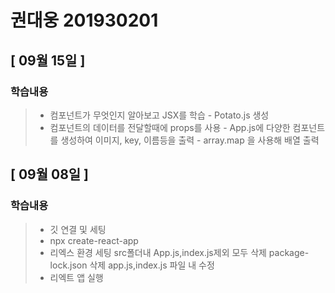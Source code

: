 # 권대웅 201930201 
## [ 09월 15일 ]
   ### 학습내용
>   - 컴포넌트가 무엇인지 알아보고 JSX를 학습 
      - Potato.js 생성
>   - 컴포넌트의 데이터를 전달할때에 props를 사용
      - App.js에 다양한 컴포넌트를 생성하여 이미지, key, 이름등을 출력
      - array.map 을 사용해 배열 출력

## [ 09월 08일 ]
   ### 학습내용
>   - 깃 연결 및 세팅
>   - npx create-react-app 
>   - 리엑스 환경 세팅 
        src폴더내 App.js,index.js제외 모두 삭제 
        package-lock.json 삭제
        app.js,index.js 파일 내 수정
>   - 리엑트 앱 실행 

 